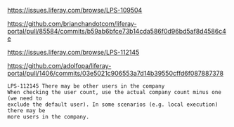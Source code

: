 https://issues.liferay.com/browse/LPS-109504

https://github.com/brianchandotcom/liferay-portal/pull/85584/commits/b59ab6bfce73b14cda586f0d96bd5af8d4586c4e


https://issues.liferay.com/browse/LPS-112145

https://github.com/adolfopa/liferay-portal/pull/1406/commits/03e5021c906553a7d14b39550cffd6f087887378

    LPS-112145 There may be other users in the company
    When checking the user count, use the actual company count minus one (we need to
    exclude the default user). In some scenarios (e.g. local execution) there may be
    more users in the company.
